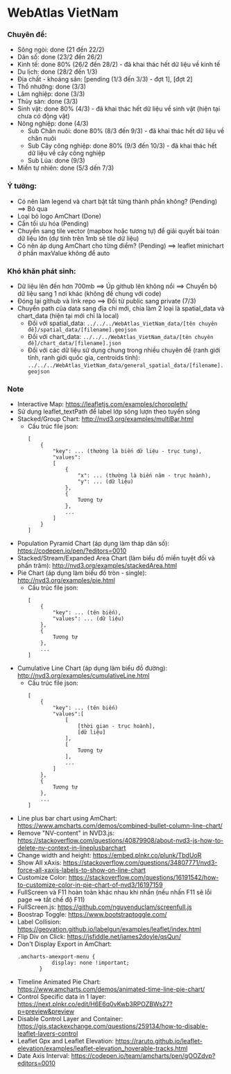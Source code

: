 # WebAtlas VietNam

### Chuyên đề:
 + Sông ngòi: done (21 đến 22/2)
 + Dân số: done (23/2 đến 26/2)
 + Kinh tế: done 80% (26/2 đến 28/2) - đã khai thác hết dữ liệu về kinh tế
 + Du lịch: done (28/2 đến 1/3)
 + Địa chất - khoáng sản: [pending (1/3 đến 3/3) - đợt 1], [đợt 2]
 + Thổ nhưỡng: done (3/3)
 + Lâm nghiệp: done (3/3)
 + Thủy sản: done (3/3)
 + Sinh vật: done 80% (4/3) - đã khai thác hết dữ liệu về sinh vật (hiện tại chưa có động vật)
 + Nông nghiệp: done (4/3)
    + Sub Chăn nuôi: done 80% (8/3 đến 9/3) - đã khai thác hết dữ liệu về chăn nuôi
    + Sub Cây công nghiệp: done 80% (9/3 đến 10/3) - đã khai thác hết dữ liệu về cây công nghiệp
    + Sub Lúa: done (9/3)
 + Miền tự nhiên: done (5/3 dến 7/3)

### Ý tưởng:
 + Có nên làm legend và chart bật tắt từng thành phần không? (Pending) ==> Bỏ qua
 + Loại bỏ logo AmChart (Done)
 + Cần tối ưu hóa (Pending)
 + Chuyển sang tile vector (mapbox hoặc tương tự) để giải quyết bài toán dữ liệu lớn (dự tính trên 1mb sẽ tile dữ liệu)
 + Có nên áp dụng AmChart cho từng điểm? (Pending) ==> leaflet minichart ở phần maxValue không để auto
 
### Khó khăn phát sinh:
 + Dữ liệu lên đến hơn 700mb ==> Úp github lên không nổi ==> Chuyển bộ dữ liệu sang 1 nơi khác (không để chung với code)
 + Đóng lại github và link repo ==> Đổi từ public sang private (7/3)
 + Chuyển path của data sang địa chỉ mới, chia làm 2 loại là spatial_data và chart_data (hiện tại mới chỉ là local)
    + Đối với spatial_data: `../../../WebAtlas_VietNam_data/[tên chuyên đề]/spatial_data/[filename].geojson`
    + Đối với chart_data: `../../../WebAtlas_VietNam_data/[tên chuyên đề]/chart_data/[filename].json`
    + Đối với các dữ liệu sử dụng chung trong nhiều chuyên đề (ranh giới tỉnh, ranh giới quốc gia, centroids tỉnh):
    `../../../WebAtlas_VietNam_data/general_spatial_data/[filename].geojson`

### Note
 + Interactive Map: https://leafletjs.com/examples/choropleth/
 + Sử dụng leaflet_textPath để label lớp sông lượn theo tuyến sông
 + Stacked/Group Chart: http://nvd3.org/examples/multiBar.html
    + Cấu trúc file json:
        ```
        [
            {
                "key": ... (thường là biến dữ liệu - trục tung),
                "values": 
                [
                    {
                        "x": ... (thường là biến năm - trục hoành),
                        "y": ... (dữ liệu)
                    },
                    {
                        Tương tự
                    },
                    ...
                ]
            }
        ]
        ```
 + Population Pyramid Chart (áp dụng làm tháp dân số): https://codepen.io/pen/?editors=0010
 + Stacked/Stream/Expanded Area Chart (làm biểu đồ miền tuyệt đối và phần trăm): http://nvd3.org/examples/stackedArea.html
 + Pie Chart (áp dụng làm biểu đồ tròn - single): http://nvd3.org/examples/pie.html
    + Cấu trúc file json:
        ```
        [
            {
                "key": ... (tên biến),
                "values": ... (dữ liệu)
            },
            {
                Tương tự
            },
            ...
        ]
        ```
 + Cumulative Line Chart (áp dụng làm biểu đồ đường): http://nvd3.org/examples/cumulativeLine.html
    + Cấu trúc file json:
        ```
        [
            {
                "key": ... (tên biến)
                "values":[
                    [
                        [thời gian - trục hoành],
                        [dữ liệu]
                    ],
                    [
                        Tương tự
                    ],
                    ...
                ]
            },
            {
                Tương tự
            },
            ...
        ]
        ```
 + Line plus bar chart using AmChart: https://www.amcharts.com/demos/combined-bullet-column-line-chart/
 + Remove "NV-content" in NVD3.js: https://stackoverflow.com/questions/40879908/about-nvd3-js-how-to-delete-nv-context-in-lineplusbarchart
 + Change width and height: https://embed.plnkr.co/plunk/TbdUoR
 + Show All xAxis: https://stackoverflow.com/questions/34807771/nvd3-force-all-xaxis-labels-to-show-on-line-chart
 + Customize Color: https://stackoverflow.com/questions/16191542/how-to-customize-color-in-pie-chart-of-nvd3/16197159
 + FullScreen và F11 hoàn toàn khác nhau khi nhấn (nếu nhấn F11 sẽ lỗi page ==> tắt chế độ F11)
 + FullScreen.js: https://github.com/nguyenduclam/screenfull.js
 + Boostrap Toggle: https://www.bootstraptoggle.com/
 + Label Collision: https://geovation.github.io/labelgun/examples/leaflet/index.html
 + Flip Div on Click: https://jsfiddle.net/james2doyle/qsQun/
 + Don't Display Export in AmChart:
    ```
   .amcharts-amexport-menu {
               display: none !important;
           }
   ```
 + Timeline Animated Pie Chart: https://www.amcharts.com/demos/animated-time-line-pie-chart/
 + Control Specific data in 1 layer: https://next.plnkr.co/edit/H6E6q0vKwb3RPOZBWs27?p=preview&preview
 + Disable Control Layer and Container: https://gis.stackexchange.com/questions/259134/how-to-disable-leaflet-layers-control
 + Leaflet Gpx and Leaflet Elevation: https://raruto.github.io/leaflet-elevation/examples/leaflet-elevation_hoverable-tracks.html
 + Date Axis Interval: https://codepen.io/team/amcharts/pen/gOOZdvp?editors=0010